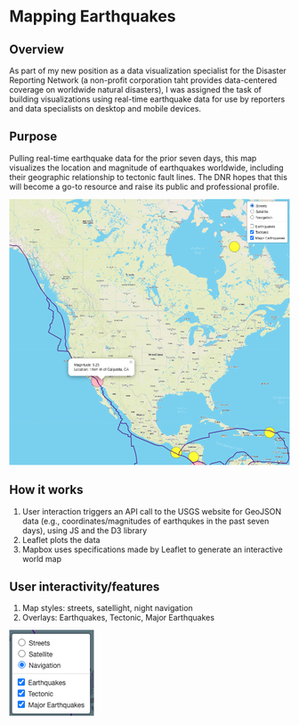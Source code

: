 # Mapping Earthquakes

## Overview
As part of my new position as a data visualization specialist for the Disaster Reporting Network (a non-profit corporation taht provides data-centered coverage on worldwide natural disasters), I was assigned the task of building visualizations using real-time earthquake data for use by reporters and data specialists on desktop and mobile devices.

## Purpose
Pulling real-time earthquake data for the prior seven days, this map visualizes the location and magnitude of earthquakes worldwide, including their geographic relationship to tectonic fault lines.  The DNR hopes that this will become a go-to resource and raise its public and professional profile.

![tec_major.png](https://github.com/crkaide/Mapping_Earthquakes/blob/main/images/tec_major.png?raw=true)

## How it works
1. User interaction triggers an API call to the USGS website for GeoJSON data (e.g., coordinates/magnitudes of earthqukes in the past seven days), using JS and the D3 library
2. Leaflet plots the data
3. Mapbox uses specifications made by Leaflet to generate an interactive world map

## User interactivity/features
1. Map styles: streets, satellight, night navigation
2. Overlays: Earthquakes, Tectonic, Major Earthquakes

![user_features.png](https://github.com/crkaide/Mapping_Earthquakes/blob/main/images/user_features.png?raw=true)
